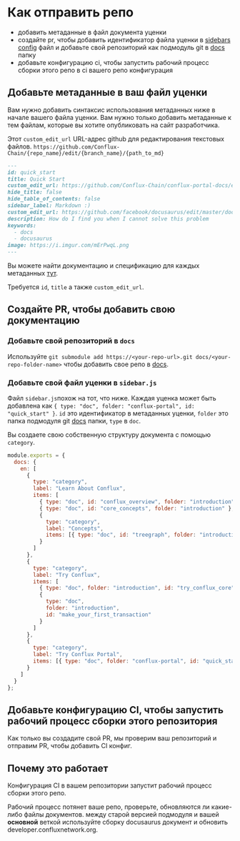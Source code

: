 # Как отправить репо 

- добавить метаданные в файл документа уценки
- создайте pr, чтобы добавить идентификатор файла уценки в [sidebars
  config](../sidebars.js)  файл и добавьте свой репозиторий как подмодуль git в
  [docs](./docs) папку   
- добавьте конфигурацию ci, чтобы запустить рабочий процесс сборки этого репо в ci вашего репо конфигурация 

## Добавьте метаданные в ваш файл уценки 

Вам нужно добавить синтаксис использования метаданных ниже в начале вашего файла уценки. Вам нужно только добавить метаданные к тем файлам, которые вы хотите опубликовать на сайт разработчика. 

Этот `custom_edit_url` URL-адрес github для редактирования текстовых файлов.
`https://github.com/Conflux-Chain/{repo_name}/edit/{branch_name}/{path_to_md}`

```md
---
id: quick_start
title: Quick Start
custom_edit_url: https://github.com/Conflux-Chain/conflux-portal-docs/edit/master/01_Examples/00_Low_Level_CFX_Transfer.md
hide_title: false
hide_table_of_contents: false
sidebar_label: Markdown :)
custom_edit_url: https://github.com/facebook/docusaurus/edit/master/docs/api-doc-markdown.md
description: How do I find you when I cannot solve this problem
keywords:
  - docs
  - docusaurus
image: https://i.imgur.com/mErPwqL.png
---
```

Вы можете найти документацию и спецификацию для каждых метаданных
[тут](https://v2.docusaurus.io/docs/markdown-features#markdown-headers
"docusaurus markdown-headers documentation").  

Требуется `id`, `title` а также  `custom_edit_url`. 

## Создайте PR, чтобы добавить свою документацию 

### Добавьте свой репозиторий в `docs`

Используйте `git submodule add https://<your-repo-url>.git docs/<your-repo-folder-name>`
чтобы добавить свое репо в  [docs](./docs).

### Добавьте свой файл уценки в `sidebar.js`

Файл `sidebar.js`похож на тот, что ниже. Каждая уценка может быть добавлена ​​как  `{ type:
"doc", folder: "conflux-portal", id: "quick_start" }`. `id` это идентификатор в метаданных уценки, `folder` это папка подмодуля git [docs](./docs)
папки, `type` в  `doc`. 

Вы создаете свою собственную структуру документа с помощью `category`.

```js
module.exports = {
  docs: {
    en: [
      {
        type: "category",
        label: "Learn About Conflux",
        items: [
          { type: "doc", id: "conflux_overview", folder: "introduction" },
          { type: "doc", id: "core_concepts", folder: "introduction" },
          {
            type: "category",
            label: "Concepts",
            items: [{ type: "doc", id: "treegraph", folder: "introduction" }]
          }
        ]
      },
      {
        type: "category",
        label: "Try Conflux",
        items: [
          { type: "doc", folder: "introduction", id: "try_conflux_core" },
          {
            type: "doc",
            folder: "introduction",
            id: "make_your_first_transaction"
          }
        ]
      },
      {
        type: "category",
        label: "Try Conflux Portal",
        items: [{ type: "doc", folder: "conflux-portal", id: "quick_start" }]
      }
    ]
  }
};
```

## Добавьте конфигурацию CI, чтобы запустить рабочий процесс сборки этого репозитория 

Как только вы создадите свой PR, мы проверим ваш репозиторий и отправим PR, чтобы добавить CI конфиг. 

## Почему это работает 

Конфигурация CI в вашем репозитории запустит рабочий процесс сборки этого репо.

Рабочий процесс потянет ваше репо, проверьте, обновляются ли какие-либо файлы документов. между старой версией подмодуля и вашей **основной** веткой используйте сборку docusaurus документ и обновить developer.confluxnetwork.org. 
